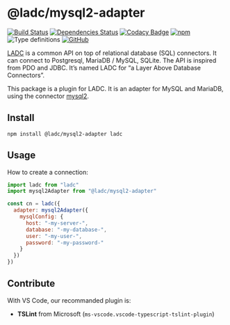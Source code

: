# @ladc/mysql2-adapter

[![Build Status](https://travis-ci.com/paleo/mysql2-adapter.svg?branch=master)](https://travis-ci.com/paleo/mysql2-adapter)
[![Dependencies Status](https://david-dm.org/paleo/mysql2-adapter/status.svg)](https://david-dm.org/paleo/mysql2-adapter)
[![Codacy Badge](https://api.codacy.com/project/badge/Grade/732365855c7e452a893b389fa40262c1)](https://www.codacy.com/manual/paleo/ladc-mysql2-adapter?utm_source=github.com&amp;utm_medium=referral&amp;utm_content=paleo/ladc-mysql2-adapter&amp;utm_campaign=Badge_Grade)
[![npm](https://img.shields.io/npm/dm/@ladc/mysql2-adapter)](https://www.npmjs.com/package/@ladc/mysql2-adapter)
![Type definitions](https://img.shields.io/npm/types/@ladc/mysql2-adapter)
[![GitHub](https://img.shields.io/github/license/paleo/mysql2-adapter)](https://github.com/paleo/ladc-mysql2-adapter)

[LADC](https://github.com/paleo/ladc) is a common API on top of relational database (SQL) connectors. It can connect to Postgresql, MariaDB / MySQL, SQLite. The API is inspired from PDO and JDBC. It’s named LADC for “a Layer Above Database Connectors”.

This package is a plugin for LADC. It is an adapter for MySQL and MariaDB, using the connector [mysql2](https://github.com/sidorares/node-mysql2).

## Install

```
npm install @ladc/mysql2-adapter ladc
```

## Usage

How to create a connection:

```js
import ladc from "ladc"
import mysql2Adapter from "@ladc/mysql2-adapter"

const cn = ladc({
  adapter: mysql2Adapter({
    mysqlConfig: {
      host: "-my-server-",
      database: "-my-database-",
      user: "-my-user-",
      password: "-my-password-"
    }
  })
})
```

## Contribute

With VS Code, our recommanded plugin is:

* **TSLint** from Microsoft (`ms-vscode.vscode-typescript-tslint-plugin`)
